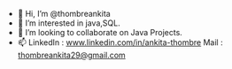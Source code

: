 - 👋 Hi, I’m @thombreankita
- 👀 I’m interested in java,SQL.
- 💞️ I’m looking to collaborate on Java Projects.
- 📫 LinkedIn : www.linkedin.com/in/ankita-thombre
      Mail : thombreankita29@gmail.com


<!---
thombreankita/thombreankita is a ✨ special ✨ repository because its `README.md` (this file) appears on your GitHub profile.
You can click the Preview link to take a look at your changes.
--->
